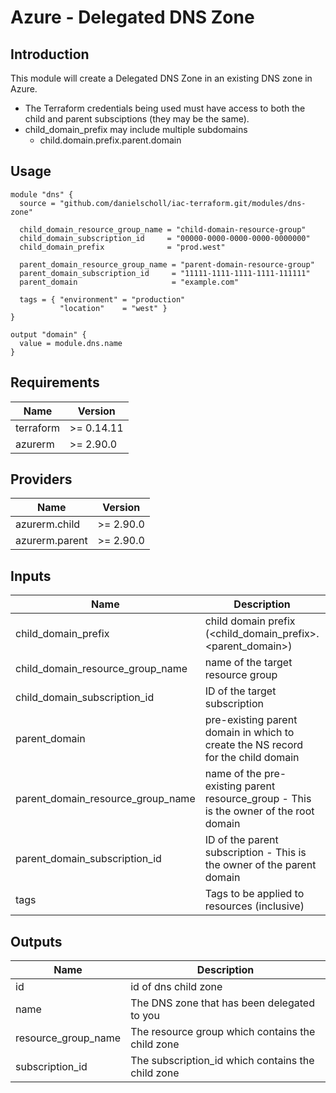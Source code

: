 # Azure - Delegated DNS Zone

## Introduction

This module will create a Delegated DNS Zone in an existing DNS zone in Azure. 
* The Terraform credentials being used must have access to both the child and parent subsciptions (they may be the same).
* child_domain_prefix may include multiple subdomains
  - child.domain.prefix.parent.domain

## Usage

```
module "dns" {
  source = "github.com/danielscholl/iac-terraform.git/modules/dns-zone"

  child_domain_resource_group_name = "child-domain-resource-group"
  child_domain_subscription_id     = "00000-0000-0000-0000-0000000"
  child_domain_prefix              = "prod.west"

  parent_domain_resource_group_name = "parent-domain-resource-group"
  parent_domain_subscription_id     = "11111-1111-1111-1111-111111"
  parent_domain                     = "example.com"

  tags = { "environment" = "production"
           "location"    = "west" }
}

output "domain" {
  value = module.dns.name
}
```

<!--- BEGIN_TF_DOCS --->
## Requirements

| Name | Version |
|------|---------|
| terraform | >= 0.14.11 |
| azurerm | >= 2.90.0 |

## Providers

| Name | Version |
|------|---------|
| azurerm.child | >= 2.90.0 |
| azurerm.parent | >= 2.90.0 |

## Inputs

| Name | Description | Type | Default | Required |
|------|-------------|------|---------|:--------:|
| child\_domain\_prefix | child domain prefix (<child\_domain\_prefix>.<parent\_domain>) | `string` | n/a | yes |
| child\_domain\_resource\_group\_name | name of the target resource group | `string` | n/a | yes |
| child\_domain\_subscription\_id | ID of the target subscription | `string` | n/a | yes |
| parent\_domain | pre-existing parent domain in which to create the NS record for the child domain | `string` | n/a | yes |
| parent\_domain\_resource\_group\_name | name of the pre-existing parent resource\_group - This is the owner of the root domain | `string` | n/a | yes |
| parent\_domain\_subscription\_id | ID of the parent subscription - This is the owner of the parent domain | `string` | n/a | yes |
| tags | Tags to be applied to resources (inclusive) | `map(string)` | n/a | yes |

## Outputs

| Name | Description |
|------|-------------|
| id | id of dns child zone |
| name | The DNS zone that has been delegated to you |
| resource\_group\_name | The resource group which contains the child zone |
| subscription\_id | The subscription\_id which contains the child zone |

<!--- END_TF_DOCS --->